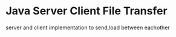 # Java Server Client File Transfer
 server and client implementation to send,load between eachother

